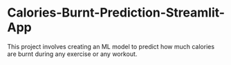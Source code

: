 # Calories-Burnt-Prediction-Streamlit-App
This project involves creating an ML model to predict how much calories are burnt during any exercise or any workout.
